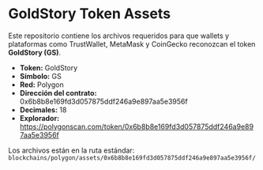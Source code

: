 
# GoldStory Token Assets

Este repositorio contiene los archivos requeridos para que wallets y plataformas como TrustWallet, MetaMask y CoinGecko reconozcan el token **GoldStory (GS)**.

- **Token:** GoldStory
- **Símbolo:** GS
- **Red:** Polygon
- **Dirección del contrato:** 0x6b8b8e169fd3d057875ddf246a9e897aa5e3956f
- **Decimales:** 18
- **Explorador:** https://polygonscan.com/token/0x6b8b8e169fd3d057875ddf246a9e897aa5e3956f

Los archivos están en la ruta estándar: `blockchains/polygon/assets/0x6b8b8e169fd3d057875ddf246a9e897aa5e3956f/`

